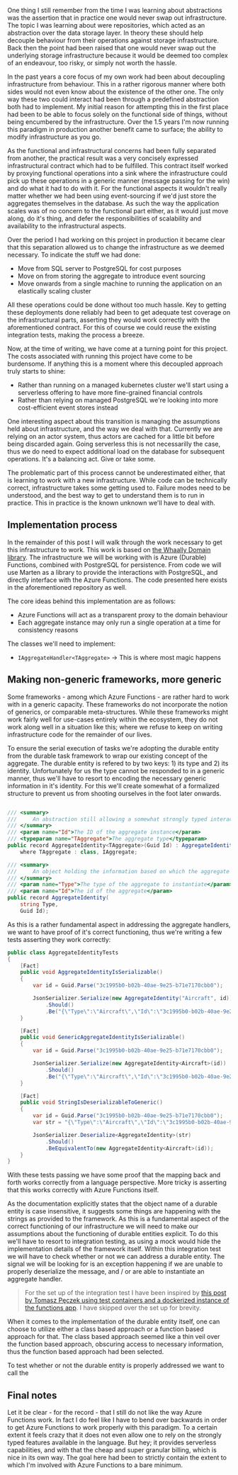 One thing I still remember from the time I was learning about abstractions was the assertion that in practice one would never swap out infrastructure. The topic I was learning about were repositories, which acted as an abstraction over the data storage layer. In theory these should help decouple behaviour from their operations against storage infrastructure. Back then the point had been raised that one would never swap out the underlying storage infrastructure because it would be deemed too complex of an endeavour, too risky, or simply not worth the hassle.

In the past years a core focus of my own work had been about decoupling infrastructure from behaviour. This in a rather rigorous manner where both sides would not even know about the existence of the other one. The only way these two could interact had been through a predefined abstraction both had to implement. My initial reason for attempting this in the first place had been to be able to focus solely on the functional side of things, without being encumbered by the infrastructure. Over the 1.5 years I'm now running this paradigm in production another benefit came to surface; the ability to modify infrastructure as you go.

As the functional and infrastructural concerns had been fully separated from another, the practical result was a very concisely expressed infrastructural contract which had to be fulfilled. This contract itself worked by proxying functional operations into a sink where the infrastructure could pick up these operations in a generic manner (message passing for the win) and do what it had to do with it. For the functional aspects it wouldn't really matter whether we had been using event-sourcing if we'd just store the aggregates themselves in the database. As such the way the application scales was of no concern to the functional part either, as it would just move along, do it's thing, and defer the responsibilities of scalability and availability to the infrastructural aspects.

Over the period I had working on this project in production it became clear that this separation allowed us to change the infrastructure as we deemed necessary. To indicate the stuff we had done:

- Move from SQL server to PostgreSQL for cost purposes
- Move on from storing the aggregate to introduce event sourcing
- Move onwards from a single machine to running the application on an elastically scaling cluster

All these operations could be done without too much hassle. Key to getting these deployments done reliably had been to get adequate test coverage on the infrastructural parts, asserting they would work correctly with the aforementioned contract. For this of course we could reuse the existing integration tests, making the process a breeze.

Now, at the time of writing, we have come at a turning point for this project. The costs associated with running this project have come to be burdensome. If anything this is a moment where this decoupled approach truly starts to shine:

- Rather than running on a managed kubernetes cluster we'll start using a serverless offering to have more fine-grained financial controls
- Rather than relying on managed PostgreSQL we're looking into more cost-efficient event stores instead

One interesting aspect about this transition is managing the assumptions held about infrastructure, and the way we deal with that. Currently we are relying on an actor system, thus actors are cached for a little bit before being discarded again. Going serverless this is not necessarilly the case, thus we do need to expect additional load on the database for subsequent operations. It's a balancing act. Give or take some.

The problematic part of this process cannot be underestimated either, that is learning to work with a new infrastructure. While code can be technically correct, infrastructure takes some getting used to. Failure modes need to be understood, and the best way to get to understand them is to run in practice. This in practice is the known unknown we'll have to deal with.

## Implementation process
In the remainder of this post I will walk through the work necessary to get this infrastructure to work. This work is based on [the Whaally Domain library](https://github.com/whaally/domain). The infrastructure we will be working with is Azure (Durable) Functions, combined with PostgreSQL for persistence. From code we will use Marten as a library to provide the interactions with PostgreSQL, and directly interface with the Azure Functions. The code presented here exists in the aforementioned repository as well.

The core ideas behind this implementation are as follows:

- Azure Functions will act as a transparent proxy to the domain behaviour
- Each aggregate instance may only run a single operation at a time for consistency reasons

The classes we'll need to implement:

- `IAggregateHandler<TAggregate>` -> This is where most magic happens

## Making non-generic frameworks, more generic
Some frameworks - among which Azure Functions - are rather hard to work with in a generic capacity. These frameworks do not incorporate the notion of generics, or comparable meta-structures. While these frameworks might work fairly well for use-cases entirely within the ecosystem, they do not work along well in a situation like this; where we refuse to keep on writing infrastructure code for the remainder of our lives.

To ensure the serial execution of tasks we're adopting the durable entity from the durable task framework to wrap our existing concept of the aggregate. The durable entity is refered to by two keys: 1) its type and 2) its identity. Unfortunately for us the type cannot be responded to in a generic manner, thus we'll have to resort to encoding the necessary generic information in it's identity. For this we'll create somewhat of a formalized structure to prevent us from shooting ourselves in the foot later onwards.

```csharp

/// <summary>
///     An abstraction still allowing a somewhat strongly typed interaction with the durable entities.
/// </summary>
/// <param name="Id">The ID of the aggregate instance</param>
/// <typeparam name="TAggregate">The aggregate type</typeparam>
public record AggregateIdentity<TAggregate>(Guid Id) : AggregateIdentity(typeof(TAggregate).Name, Id)
    where TAggregate : class, IAggregate;

/// <summary>
///     An object holding the information based on which the aggregate can be instantiated.
/// </summary>
/// <param name="Type">The type of the aggregate to instantiate</param>
/// <param name="Id">The id of the aggregate</param>
public record AggregateIdentity(
    string Type, 
    Guid Id);
```

As this is a rather fundamental aspect in addressing the aggregate handlers, we want to have proof of it's correct functioning, thus we're writing a few tests asserting they work correctly:

```csharp
public class AggregateIdentityTests
{
    [Fact]
    public void AggregateIdentityIsSerializable()
    {
        var id = Guid.Parse("3c1995b0-b02b-40ae-9e25-b71e7170cbb0");

        JsonSerializer.Serialize(new AggregateIdentity("Aircraft", id))
            .Should()
            .Be("{\"Type\":\"Aircraft\",\"Id\":\"3c1995b0-b02b-40ae-9e25-b71e7170cbb0\"}");
    }

    [Fact]
    public void GenericAggregateIdentityIsSerializable()
    {
        var id = Guid.Parse("3c1995b0-b02b-40ae-9e25-b71e7170cbb0");

        JsonSerializer.Serialize(new AggregateIdentity<Aircraft>(id))
            .Should()
            .Be("{\"Type\":\"Aircraft\",\"Id\":\"3c1995b0-b02b-40ae-9e25-b71e7170cbb0\"}");
    }

    [Fact]
    public void StringIsDeserializableToGeneric()
    {
        var id = Guid.Parse("3c1995b0-b02b-40ae-9e25-b71e7170cbb0");
        var str = "{\"Type\":\"Aircraft\",\"Id\":\"3c1995b0-b02b-40ae-9e25-b71e7170cbb0\"}";

        JsonSerializer.Deserialize<AggregateIdentity>(str)
            .Should()
            .BeEquivalentTo(new AggregateIdentity<Aircraft>(id));
    }
}
```

With these tests passing we have some proof that the mapping back and forth works correctly from a language perspective. More tricky is asserting that this works correctly with Azure Functions itself.

As the documentation explicitly states that the object name of a durable entity is case insensitive, it suggests some things are happening with the strings as provided to the framework. As this is a fundamental aspect of the correct functioning of our infrastructure we will need to make our assumptions about the functioning of durable entities explicit. To do this we'll have to resort to integration testing, as using a mock would hide the implementation details of the framework itself. Within this integration test we will have to check whether or not we can address a durable entity. The signal we will be looking for is an exception happening if we are unable to properly deserialize the message, and / or are able to instantiate an aggregate handler.

> For the set up of the integration test I have been inspired by [this post by Tomasz Pęczek using test containers and a dockerized instance of the functions app](https://www.tpeczek.com/2023/10/azure-functions-integration-testing.html). I have skipped over the set up for brevity.


When it comes to the implementation of the durable entity itself, one can choose to utilize either a class based approach or a function based approach for that. The class based approach seemed like a thin veil over the function based approach, obscuring access to necessary information, thus the function based approach had been selected.

To test whether or not the durable entity is properly addressed we want to call the 

## Final notes
Let it be clear - for the record - that I still do not like the way Azure Functions work. In fact I do feel like I have to bend over backwards in order to get Azure Functions to work properly with this paradigm. To a certain extent it feels crazy that it does not even allow one to rely on the strongly typed features available in the language. But hey; it provides serverless capabilities, and with that the cheap and super granular billing, which is nice in its own way. The goal here had been to strictly contain the extent to which I'm involved with Azure Functions to a bare minimum.
